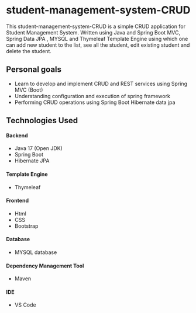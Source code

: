 # student-management-system-CRUD
This student-management-system-CRUD  is a simple CRUD application for Student Management System. Written using Java and Spring Boot MVC, Spring Data JPA , MYSQL and Thymeleaf Template Engine using which one can add new student to the list, see all the student, edit existing student and delete the student.

<!-- ### Create
![image](https://user-images.githubusercontent.com/77236280/208498125-cef78bbf-a63f-4386-b8ac-752d5507db21.png)

### Read
![image](https://user-images.githubusercontent.com/77236280/208497990-e599f3ac-90e4-4c30-8e11-46a6d08b3f24.png)

### Update
![image](https://user-images.githubusercontent.com/77236280/208498391-21d7fbe3-f8c4-4a24-a5ee-30a53f9fda97.png)

### Delete
Before Delete:
![image](https://user-images.githubusercontent.com/77236280/208498508-f75b6ea8-ecad-4778-b24a-a6def270b9e2.png)
After Delete: 
![image](https://user-images.githubusercontent.com/77236280/208498590-d2226c39-0827-40a6-bf44-ac6db1b23ad5.png) -->

## Personal goals
* Learn to develop and implement CRUD and REST services using Spring MVC (Boot)
* Understanding configuration and execution of spring framework
* Performing CRUD operations using Spring Boot Hibernate data jpa

## Technologies Used
 #### Backend
  + Java 17 (Open JDK)
  + Spring Boot
  + Hibernate JPA
 #### Template Engine
  + Thymeleaf
 #### Frontend
  + Html 
  + CSS
  + Bootstrap 
 #### Database
  + MYSQL database
  
 #### Dependency Management Tool
  + Maven
 
 #### IDE
  + VS Code



